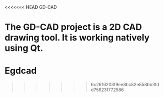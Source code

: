 <<<<<<< HEAD
GD-CAD

The GD-CAD project is a 2D CAD drawing tool. It is working natively using Qt. 
=======
Egdcad
======
>>>>>>> 6c2616203f9ee8bc82e858bb3fdd75623f772586
